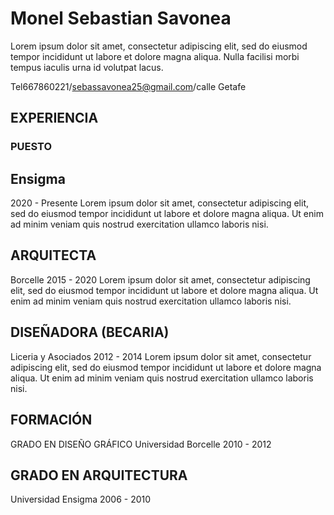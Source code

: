    # Monel Sebastian Savonea 
Lorem ipsum dolor sit amet, consectetur adipiscing elit,
sed do eiusmod tempor incididunt ut labore 
et dolore magna aliqua. Nulla facilisi morbi tempus iaculis urna id volutpat lacus.

Tel667860221/sebassavonea25@gmail.com/calle Getafe

## EXPERIENCIA ##

### PUESTO ###


 ## Ensigma ##
2020 - Presente
Lorem ipsum dolor sit amet, consectetur adipiscing elit, sed do eiusmod tempor incididunt ut labore et dolore magna aliqua. Ut enim ad minim veniam quis nostrud exercitation ullamco laboris nisi.

## ARQUITECTA ##
Borcelle
2015 - 2020
Lorem ipsum dolor sit amet, consectetur adipiscing elit, sed do eiusmod tempor incididunt ut labore et dolore magna aliqua. Ut enim ad minim veniam quis nostrud exercitation ullamco laboris nisi.

## DISEÑADORA (BECARIA) ##
Liceria y Asociados
2012 - 2014
Lorem ipsum dolor sit amet, consectetur adipiscing elit, sed do eiusmod tempor incididunt ut labore et dolore magna aliqua. Ut enim ad minim veniam quis nostrud exercitation ullamco laboris nisi.

## FORMACIÓN ##
GRADO EN DISEÑO GRÁFICO
Universidad Borcelle
2010 - 2012

## GRADO EN ARQUITECTURA ##
Universidad Ensigma
2006 - 2010

